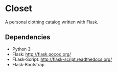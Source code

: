# Closet
A personal clothing catalog written with Flask.
## Dependencies
- Python 3
- Flask: http://flask.pocoo.org/
- FLask-Script: http://flask-script.readthedocs.org/
- Flask-Bootstrap

